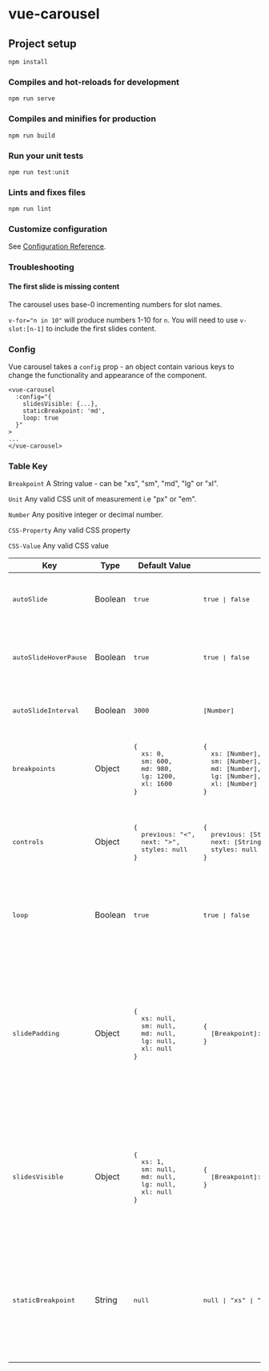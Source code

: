 # vue-carousel

## Project setup
```
npm install
```

### Compiles and hot-reloads for development
```
npm run serve
```

### Compiles and minifies for production
```
npm run build
```

### Run your unit tests
```
npm run test:unit
```

### Lints and fixes files
```
npm run lint
```

### Customize configuration
See [Configuration Reference](https://cli.vuejs.org/config/).

### Troubleshooting

#### The first slide is missing content
The carousel uses base-0 incrementing numbers for slot names.

`v-for="n in 10"` will produce numbers 1-10 for `n`. You will need to use `v-slot:[n-1]` to include the first slides content.

### Config

Vue carousel takes a `config` prop - an object contain various keys to change the functionality and appearance of the component.

```
<vue-carousel
  :config="{
    slidesVisible: {...},
    staticBreakpoint: 'md',
    loop: true
  }"
>
...
</vue-carousel>
```
<!--
| Key             | Type    | Default&nbsp;Value&nbsp;&nbsp;&nbsp; | Optional&nbsp;Values&nbsp;&nbsp;&nbsp; | Description                         |
| :-------------- | :------ | :------------ | :-------------- | :---------------------------------- |
| `controls`      | Object  | `{`<br/>&nbsp;&nbsp;`previous: "&lt;",`<br/>&nbsp;&nbsp;`next: "&gt;"`<br>`}` | `{`<br/>&nbsp;&nbsp;`previous: [String]`<br/>&nbsp;&nbsp;`next: [String]`<br/>`}` | Change the contents of the previous/next controls for the carousel. HTML can be passed in a String. |
| `loop`          | Boolean | `true`  | | Determines if the carousel should loop infintely. If false, carousel will only animate between first and last slide |
| `slidePadding`  | Object  | `{`<br/>&nbsp;&nbsp;`xs: null,`<br/>&nbsp;&nbsp;`sm: null,`<br/>&nbsp;&nbsp;`md: null,`<br/>&nbsp;&nbsp;`lg: null`<br/>&nbsp;&nbsp;`xl: null`<br/>`}` | `{`<br/>&nbsp;&nbsp;`[Breakpoint]: "[Number][unit]",`<br/>&nbsp;&nbsp;`...`<br/>`}` | Change the padding between slides for specific breakpoints. Ensure a unit of measurement is included in the value.<br/>`"20px"` ✓<br/>`"20em"` ✓<br/>`"20"` X |
| `slidesVisible` | Object  | `{`<br/>&nbsp;&nbsp;`xs: 1,`<br/>&nbsp;&nbsp;`sm: null,`<br/>&nbsp;&nbsp;`md: null,`<br/>&nbsp;&nbsp;`lg: null`<br/>&nbsp;&nbsp;`xl: null`<br/>`}` | `{`<br>&nbsp;&nbsp;`[Breakpoint]: [Number],`<br>&nbsp;&nbsp;`...`<br>`}` | Change the number of slides visible at specific breakpoints. The number can be a whole number of decimal. If a breakpoint is null, the carousel will use the value from a previous breakpoint. |
| `staticBreakpoint` | String | `null`       | `null`<br/>`"xs"`<br/>`"sm"`<br/>`"md"`<br/>`"lg"`<br/>`"xl"`  | Determines at which breakpoint the carousel becomes static and shows all content | -->

### Table Key

`Breakpoint`
A String value - can be "xs", "sm", "md", "lg" or "xl".

`Unit`
Any valid CSS unit of measurement i.e "px" or "em".

`Number`
Any positive integer or decimal number.

`CSS-Property`
Any valid CSS property

`CSS-Value`
Any valid CSS value

<table>
  <thead>
    <th>Key</th>
    <th>Type</th>
    <th>Default Value</th>
    <th>Optional Values</th>
    <th>Description</th>
  </thead>
  <tbody>
    <!-- autoSlide -->
    <tr>
      <td><pre>autoSlide</pre></td>
      <td>Boolean</td>
      <td><pre style="font-size: 0.8rem">true</pre></td>
      <td><pre style="font-size: 0.8rem">true | false</pre></td>
      </td>
      <td>Detirmines if the carousel will slide automatically based on `autoSlideInterval`.</td>
    </tr>
    <!-- autoSlideHoverPause -->
    <tr>
      <td><pre>autoSlideHoverPause</pre></td>
      <td>Boolean</td>
      <td><pre style="font-size: 0.8rem">true</pre></td>
      <td><pre style="font-size: 0.8rem">true | false</pre></td>
      </td>
      <td>Detirmines if the carousel should stop auto sliding when the mouse hovers the carousel.</td>
    </tr>
    <!-- autoSlideInterval -->
    <tr>
      <td><pre>autoSlideInterval</pre></td>
      <td>Boolean</td>
      <td><pre style="font-size: 0.8rem">3000</pre></td>
      <td><pre style="font-size: 0.8rem">[Number]</pre></td>
      </td>
      <td>Changes the timing for auto slide in milliseconds.</td>
    </tr>
    <!-- breakpoints -->
    <tr>
      <td><pre>breakpoints</pre></td>
      <td>Object</td>
      <td>
<pre style="font-size: 0.8rem">
{
  xs: 0,
  sm: 600,
  md: 980,
  lg: 1200,
  xl: 1600
}
</pre>
      </td>
      <td>
<pre style="font-size: 0.8rem">
{
  xs: [Number],
  sm: [Number],
  md: [Number],
  lg: [Number],
  xl: [Number]
}
</pre>
      </td>
      </td>
      <td>Customise the breakpoints. All breakpoints must be defined and values must be valid or default will be used.</td>
    </tr>
    <!-- controls -->
    <tr>
      <td><pre>controls</pre></td>
      <td>Object</td>
      <td>
<pre style="font-size: 0.8rem">
{
  previous: "&lt;",
  next: "&gt;",
  styles: null
}
</pre>
      </td>
      <td>
<pre style="font-size: 0.8rem">
{
  previous: [String],
  next: [String],
  styles: null || {[cssProperty]: ['css-value`]}
}
</pre>
      </td>
      <td>Change the contents of the previous/next controls for the carousel. HTML can be passed in a String.</td>
    </tr>
    <!-- loop -->
    <tr>
      <td><pre>loop</pre></td>
      <td>Boolean</td>
      <td><pre style="font-size: 0.8rem">true</pre></td>
      <td><pre style="font-size: 0.8rem">true | false</pre></td>
      <td>Determines if the carousel should loop infintely. If false, carousel will only animate between first and last slide.</td>
    </tr>
    <!-- slidePadding -->
    <tr>
      <td><pre>slidePadding</pre></td>
      <td>Object</td>
      <td>
<pre style="font-size: 0.8rem">
{
  xs: null,
  sm: null,
  md: null,
  lg: null,
  xl: null
}
</pre>
      </td>
      <td>
<pre style="font-size: 0.8rem">
{
  [Breakpoint]: "[Number][Unit]"
}
</pre>
      </td>
      <td>
        Change the padding between slides for specific breakpoints. Ensure a unit of measurement is included in the value.<br/>
        "20px" ✓<br/>
        "20em" ✓<br/>
        "20" X<br/>
        If all breakpoints are null (default), a fallback CSS padding value is used.
      </td>
    </tr>
    <!-- slidesVisible -->
    <tr>
      <td><pre>slidesVisible</pre></td>
      <td>Object</td>
      <td>
<pre style="font-size: 0.8rem">
{
  xs: 1,
  sm: null,
  md: null,
  lg: null,
  xl: null
}
</pre>
      </td>
      <td>
<pre style="font-size: 0.8rem">
{
  [Breakpoint]: [Number]
}
</pre>
      </td>
      <td>Change the number of slides visible at specific breakpoints. The number can be a whole number of decimal. If a breakpoint is null, the carousel will use the value from a previous breakpoint.</td>
    </tr>
    <!-- staticBreakpoint -->
    <tr>
      <td><pre>staticBreakpoint</pre></td>
      <td>String</td>
      <td><pre style="font-size: 0.8rem">null</pre></td>
      <td><pre style="font-size: 0.8rem">null | "xs" | "sm" | "md" | "lg" | "xl"</pre></td></pre></td>
      <td>Change the number of slides visible at specific breakpoints. The number can be a whole number of decimal. If a breakpoint is null, the carousel will use the value from a previous breakpoint.</td>
    </tr>
  </tbody>
</table>
